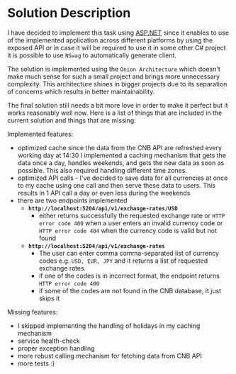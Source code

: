 # Solution Description

I have decided to implement this task using [ASP.NET](http://ASP.NET) since it enables to use of the implemented application across different platforms by using the exposed API or in case it will be required to use it in some other C# project it is possible to use `NSwag`  to automatically generate client.

The solution is implemented using the `Onion Architecture` which doesn't make much sense for such a small project and brings more unnecessary complexity. This architecture shines in bigger projects due to its separation of concerns which results in better maintainability.

The final solution still needs a bit more love in order to make it perfect but it works reasonably well now. Here is a list of things that are included in the current solution and things that are missing:

Implemented features:

- optimized cache since the data from the CNB API are refreshed every working day at 14:30 I implemented a caching mechanism that gets the data once a day, handles weekends, and gets the new data as soon as possible.  This also required handling different time zones.
- optimized API calls - I've decided to save data for all currencies at once to my cache using one call and then serve these data to users. This results in 1 API call a day or even less during the weekends
- there are two endpoints implemented
    - **`http://localhost:5204/api/v1/exchange-rates/USD`**
        - either returns successfully the requested exchange rate or `HTTP error code 400` when a user enters an invalid currency code or `HTTP error code 404` when the currency code is valid but not found
    - **`http://localhost:5204/api/v1/exchange-rates`**
        - The user can enter comma comma-separated list of currency codes e.g. `USD, EUR, JPY` and it returns a list of requested exchange rates.
        - if one of the codes is in incorrect format, the endpoint returns `HTTP error code 400`
        - if some of the codes are not found in the CNB database, it just skips it

Missing features:

- I skipped implementing the handling of holidays in my caching mechanism
- service health-check
- proper exception handling
- more robust calling mechanism for fetching data from CNB API
- more tests :)
